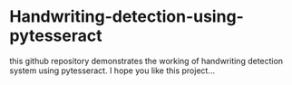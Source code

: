 # Handwriting-detection-using-pytesseract
this github repository demonstrates the working of handwriting detection system using pytesseract. I hope you like this project...

